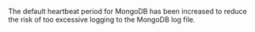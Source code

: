 The default heartbeat period for MongoDB has been increased to reduce the risk of too excessive logging to the MongoDB log file.
